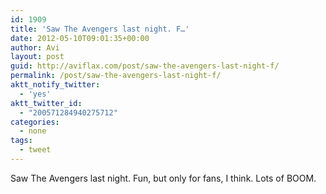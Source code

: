 ```yaml
---
id: 1909
title: 'Saw The Avengers last night. F…'
date: 2012-05-10T09:01:35+00:00
author: Avi
layout: post
guid: http://aviflax.com/post/saw-the-avengers-last-night-f/
permalink: /post/saw-the-avengers-last-night-f/
aktt_notify_twitter:
  - 'yes'
aktt_twitter_id:
  - "200571284940275712"
categories:
  - none
tags:
  - tweet
---
```

Saw The Avengers last night. Fun, but only for fans, I think. Lots of BOOM.